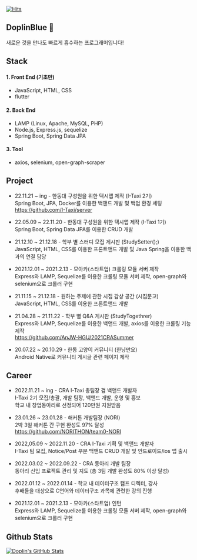 [![Hits](https://hits.seeyoufarm.com/api/count/incr/badge.svg?url=https%3A%2F%2Fgithub.com%2FYuSoeun%2Fhit-counter&count_bg=%233D61C8&title_bg=%23555555&icon=&icon_color=%23E7E7E7&title=hits&edge_flat=false)](https://hits.seeyoufarm.com)

## DoplinBlue 👋
새로운 것을 만나도 빠르게 흡수하는 프로그래머입니다!
  

## Stack
#### 1. Front End (기초만)
- JavaScript, HTML, CSS
- flutter

#### 2. Back End
- LAMP (Linux, Apache, MySQL, PHP)
- Node.js, Express.js, sequelize
- Spring Boot, Spring Data JPA

#### 3. Tool
- axios, selenium, open-graph-scraper
  
  
## Project

- 22.11.21 ~ ing - 한동대 구성원을 위한 택시앱 제작 (I-Taxi 2기)  
Spring Boot, JPA, Docker를 이용한 백앤드 개발 및 백업 환경 세팅  
https://github.com/I-Taxi/server  

- 22.05.09 ~ 22.11.20 - 한동대 구성원을 위한 택시앱 제작 (I-Taxi 1기)  
Spring Boot, Spring Data JPA를 이용한 CRUD 개발  

- 21.12.10 ~ 21.12.18 - 학부 별 스터디 모집 게시판 (StudySetter();)  
JavaScript, HTML, CSS를 이용한 프론트앤드 개발 및 Java Spring을 이용한 백과의 연결 담당  

- 2021.12.01 ~ 2021.2.13 - 모아카(스타트업) 크롤링 모듈 서버 제작  
Express와 LAMP, Sequelize를 이용한 크롤링 모듈 서버 제작, open-graph와 selenium으로 크롤러 구현

- 21.11.15 ~ 21.12.18 - 원하는 주제에 관한 시집 감상 공간 (시집문고)  
JavaScript, HTML, CSS를 이용한 프론트앤드 개발

- 21.04.28 ~ 21.11.22 - 학부 별 Q&A 게시판 (StudyTogethrer)  
Express와 LAMP, Sequelize를 이용한 백앤드 개발, axios를 이용한 크롤링 기능 제작  
https://github.com/AnJW-HGU/2021CRASummer

- 20.07.22 ~ 20.10.29 - 한동 고양이 커뮤니티 (한냥만요)  
Android Native로 커뮤니티 게시글 관련 페이지 제작
  

## Career

- 2022.11.21 ~ ing - CRA I-Taxi 총팀장 겸 백앤드 개발자  
I-Taxi 2기 모집/총괄, 개발 팀장, 백앤드 개발, 운영 및 홍보  
학교 내 창업동아리로 선정되어 120만원 지원받음

- 23.01.26 ~ 23.01.28 - 해커톤 개발팀장 (NORI)    
2박 3일 해커톤 간 구현 완성도 97% 달성  
https://github.com/NORITHON/team0-NORI  

- 2022,05.09 ~ 2022.11.20 - CRA I-Taxi 기획 및 백앤드 개발자  
I-Taxi 팀 모집, Notice/Post 부분 백앤드 CRUD 개발 및 안드로이드/ios 앱 출시  

- 2022.03.02 ~ 2022.09.22 - CRA 동아리 개발 팀장  
동아리 신입 프로젝트 관리 및 지도 (총 3팀 개발 완성도 80% 이상 달성)

- 2022.01.12 ~ 2022.01.14 - 학교 내 데이터구조 캠프 디렉터, 강사  
후배들을 대상으로 C언어와 데이터구조 과목에 관련한 강의 진행

- 2021.12.01 ~ 2021.2.13 - 모아카(스타트업) 인턴  
Express와 LAMP, Sequelize를 이용한 크롤링 모듈 서버 제작, open-graph와 selenium으로 크롤러 구현
  

## Github Stats

[![Doplin's GitHub Stats](https://github-readme-stats.vercel.app/api?username=YuSoeun&count_private=true&show_icons=true)](https://github.com/anuraghazra/github-readme-stats)
